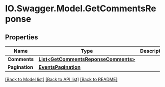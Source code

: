 # IO.Swagger.Model.GetCommentsReponse
## Properties

Name | Type | Description | Notes
------------ | ------------- | ------------- | -------------
**Comments** | [**List&lt;GetCommentsReponseComments&gt;**](GetCommentsReponseComments.md) |  | 
**Pagination** | [**EventsPagination**](EventsPagination.md) |  | 

[[Back to Model list]](../README.md#documentation-for-models) [[Back to API list]](../README.md#documentation-for-api-endpoints) [[Back to README]](../README.md)


